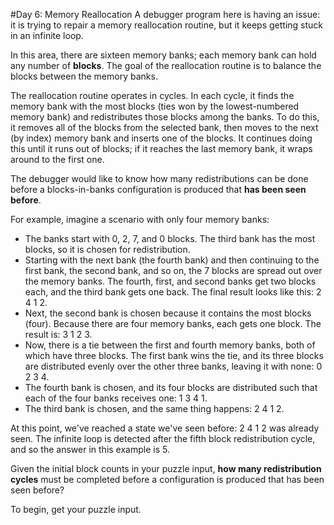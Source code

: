 #Day 6: Memory Reallocation
A debugger program here is having an issue: it is trying to repair a memory reallocation routine, but it keeps 
getting stuck in an infinite loop.

In this area, there are sixteen memory banks; each memory bank can hold any number of **blocks**. The goal of the 
reallocation routine is to balance the blocks between the memory banks.

The reallocation routine operates in cycles. In each cycle, it finds the memory bank with the most 
blocks (ties won by the lowest-numbered memory bank) and redistributes those blocks among the banks. To do 
this, it removes all of the blocks from the selected bank, then moves to the next (by index) memory bank and 
inserts one of the blocks. It continues doing this until it runs out of blocks; if it reaches the last memory 
bank, it wraps around to the first one.

The debugger would like to know how many redistributions can be done before a blocks-in-banks configuration is 
produced that **has been seen before**.

For example, imagine a scenario with only four memory banks:

* The banks start with 0, 2, 7, and 0 blocks. The third bank has the most blocks, so it is chosen for redistribution.
* Starting with the next bank (the fourth bank) and then continuing to the first bank, the second bank, and so on, the 7 blocks are spread out over the memory banks. The fourth, first, and second banks get two blocks each, and the third bank gets one back. The final result looks like this: 2 4 1 2.
* Next, the second bank is chosen because it contains the most blocks (four). Because there are four memory banks, each gets one block. The result is: 3 1 2 3.
* Now, there is a tie between the first and fourth memory banks, both of which have three blocks. The first bank wins the tie, and its three blocks are distributed evenly over the other three banks, leaving it with none: 0 2 3 4.
* The fourth bank is chosen, and its four blocks are distributed such that each of the four banks receives one: 1 3 4 1.
* The third bank is chosen, and the same thing happens: 2 4 1 2.

At this point, we've reached a state we've seen before: 2 4 1 2 was already seen. The infinite loop is detected 
after the fifth block redistribution cycle, and so the answer in this example is 5.

Given the initial block counts in your puzzle input, **how many redistribution cycles** must be completed 
before a configuration is produced that has been seen before?

To begin, get your puzzle input.